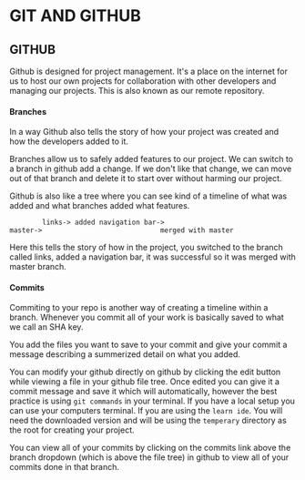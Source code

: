 # GIT AND GITHUB
## GITHUB

Github is designed for project management. It's a place on the internet for us to host our own projects for collaboration with other developers and managing our projects. This is also known as our remote repository.

#### Branches
In a way Github also tells the story of how your project was created and how the developers added to it.

Branches allow us to safely added features to our project. We can switch to a branch in github add a change. If we don't like that change, we can move out of that branch and delete it to start over without harming our project.

Github is also like a tree where you can see kind of a timeline of what was added and what branches added what features.
```
        links-> added navigation bar-> 
master->                             merged with master
```

Here this tells the story of how in the project, you switched to the branch called links, added a navigation bar, it was successful so it was merged with master branch.

#### Commits

Commiting to your repo is another way of creating a timeline within a branch. Whenever you commit all of your work is basically saved to what we call an SHA key.

You add the files you want to save to your commit and give your commit a message describing a summerized detail on what you added.

You can modify your github directly on github by clicking the edit button while viewing a file in your github file tree. Once edited you can give it a commit message and save it which will automatically, however the best practice is using `git commands` in your terminal. If you have a local setup you can use your computers terminal. If you are using the `learn ide`. You will need the downloaded version and will be using the `temperary` directory as the root for creating your project.

You can view all of your commits by clicking on the commits link above the branch dropdown (which is above the file tree) in github to view all of your commits done in that branch.

